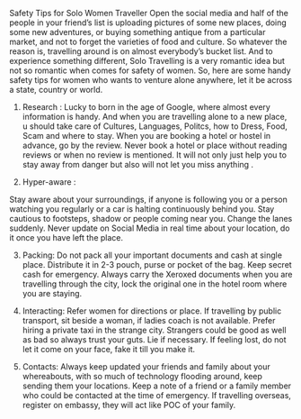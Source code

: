 Safety Tips for Solo Women Traveller
Open the social media and half of the people in your friend’s list is uploading pictures of some new places, doing some new adventures,  or buying something antique from a particular market, and not to forget the varieties of food and culture.
So whatever the reason is, travelling around is on almost everybody’s bucket list. And to experience something different, Solo Travelling is a very romantic idea but not so romantic when comes for safety of women. So, here are some handy safety tips for women who wants to venture alone anywhere, let it be across a state, country or world.

1.	Research :
Lucky to born in the age of Google, where almost every information is handy. And when you are travelling alone to a new place, u should take care of Cultures, Languages, Politcs, how to Dress, Food, Scam and where to stay. When you are booking a hotel or hostel in advance, go by the review. Never book a hotel or place without reading reviews or when no review is mentioned. It will not only just help you to stay away from danger but also will not let you miss anything
. 

2.	Hyper-aware :

Stay aware about your surroundings, if anyone is following you or a person watching you regularly or a car is halting continuously behind you. Stay cautious to footsteps, shadow or people coming near you. Change the lanes suddenly. Never update on Social Media in real time about your location, do it once you have left the place.
 

3.	Packing:
Do not pack all your important documents and cash at single place. Distribute it in 2-3 pouch, purse or pocket of the bag. Keep secret cash for emergency. Always carry the Xeroxed documents when you are travelling through the city, lock the original one in the hotel room where you are staying. 
  

4.	Interacting:
Refer women for directions or place. If travelling by public transport, sit beside a woman, if ladies coach is not available. Prefer hiring a private taxi in the strange city. Strangers could be good as well as bad so always trust your guts.  Lie if necessary. If feeling lost, do not let it come on your face, fake it till you make it.
 

5.	Contacts:
Always keep updated your friends and family about your whereabouts, with so much of technology flooding around, keep sending them your locations. Keep a note of a friend or a family member who could be contacted at the time of emergency. If travelling overseas, register on embassy, they will act like POC of your family.
 



